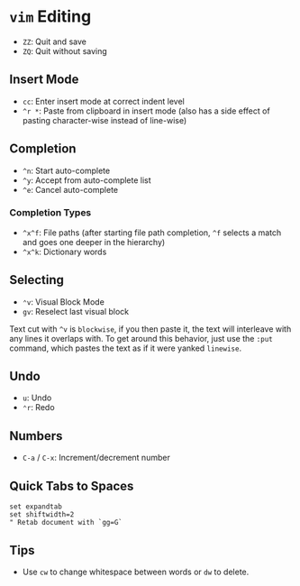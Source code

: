 # `vim` Editing

- `ZZ`: Quit and save
- `ZQ`: Quit without saving

## Insert Mode

- `cc`: Enter insert mode at correct indent level
- `^r *`: Paste from clipboard in insert mode (also has a side effect of pasting character-wise instead of line-wise)

## Completion

- `^n`: Start auto-complete
- `^y`: Accept from auto-complete list
- `^e`: Cancel auto-complete

### Completion Types

- `^x^f`: File paths (after starting file path completion, `^f` selects a match and goes one deeper in the hierarchy)
- `^x^k`: Dictionary words

## Selecting

- `⌃v`: Visual Block Mode
- `gv`: Reselect last visual block

Text cut with `^v` is `blockwise`, if you then paste it, the text will interleave with any lines it overlaps with. To get around this behavior, just use the `:put` command, which pastes the text as if it were yanked `linewise`.

## Undo

- `u`: Undo
- `⌃r`: Redo

## Numbers

- `C-a` / `C-x`: Increment/decrement number

## Quick Tabs to Spaces

    set expandtab
    set shiftwidth=2
    " Retab document with `gg=G`

## Tips

- Use `cw` to change whitespace between words or `dw` to delete.

